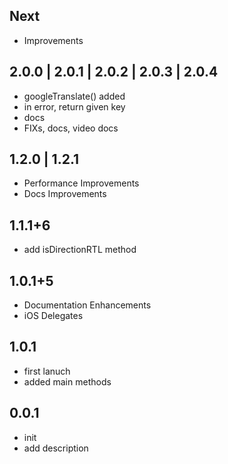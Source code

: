 ## Next

* Improvements

## 2.0.0 | 2.0.1 | 2.0.2 | 2.0.3 | 2.0.4

* googleTranslate() added
* in error, return given key
* docs
* FIXs, docs, video docs

## 1.2.0 | 1.2.1

* Performance Improvements
* Docs Improvements

## 1.1.1+6

* add isDirectionRTL method


## 1.0.1+5

* Documentation Enhancements
* iOS Delegates

## 1.0.1

* first lanuch
* added main methods

## 0.0.1

* init
* add description

